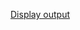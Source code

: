 [Display output](https://raw.githubusercontent.com/Heethashreesathish/Java-Programs/main/5d_Tabbed_Pan/5d_ColorTabbedPaneCMY_extends_JFrame.png)

